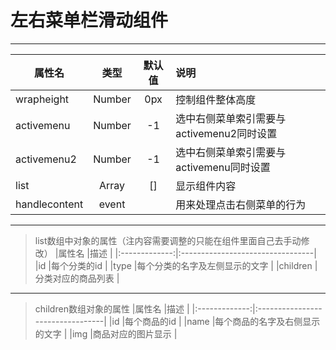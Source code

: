 # 左右菜单栏滑动组件
***
| 属性名        | 类型          | 默认值  |说明                                     |
| ------------- |:-------------:|:-------:|:--------------------------------------- |
| wrapheight    | Number        |   0px   |控制组件整体高度                         |
| activemenu    | Number        |    -1   |选中右侧菜单索引需要与activemenu2同时设置|
| activemenu2   | Number        |    -1   |选中右侧菜单索引需要与activemenu同时设置 |
| list          | Array         |    []   |显示组件内容                             |
| handlecontent | event         |         |用来处理点击右侧菜单的行为               |
***
> list数组中对象的属性（注内容需要调整的只能在组件里面自己去手动修改）
|属性名         |描述                              |
|:-------------:|:---------------------------------|
|id             |每个分类的id                      |
|type           |每个分类的名字及左侧显示的文字    |
|children       |分类对应的商品列表                |
***
> children数组对象的属性
|属性名         |描述                              |
|:-------------:|:---------------------------------|
|id             |每个商品的id                      |
|name           |每个商品的名字及右侧显示的文字    |
|img            |商品对应的图片显示                |